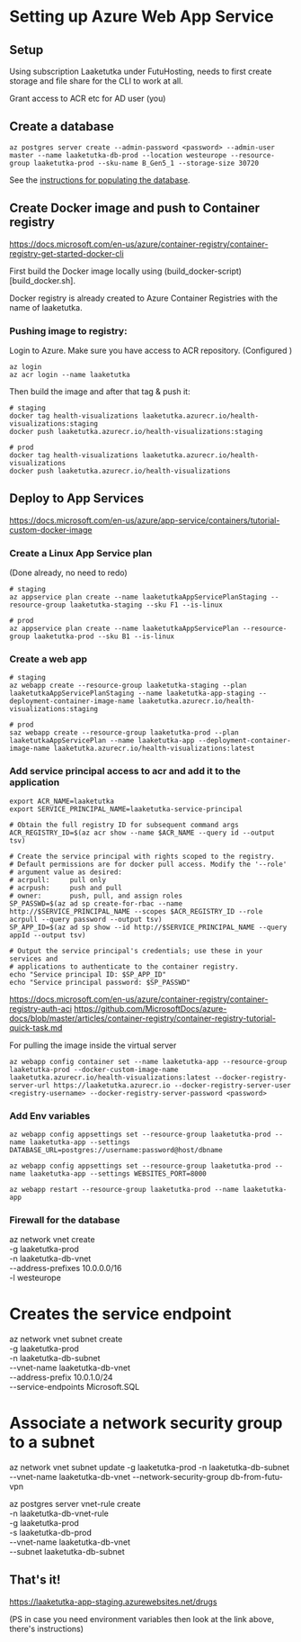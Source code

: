 # Setting up Azure Web App Service



## Setup

Using subscription Laaketutka under FutuHosting, needs to first create storage and file share for the CLI to work at all.

Grant access to ACR etc for AD user (you)


## Create a database

```
az postgres server create --admin-password <password> --admin-user master --name laaketutka-db-prod --location westeurope --resource-group laaketutka-prod --sku-name B_Gen5_1 --storage-size 30720
```

See the [instructions for populating the database](UPDATE_DB.md).


## Create Docker image and push to Container registry

https://docs.microsoft.com/en-us/azure/container-registry/container-registry-get-started-docker-cli

First build the Docker image locally using (build_docker-script)[build_docker.sh].

Docker registry is already created to Azure Container Registries with the name of laaketutka.

### Pushing image to registry:

Login to Azure. Make sure you have access to ACR repository. (Configured )

```   
az login
az acr login --name laaketutka
```   

Then build the image and after that tag & push it:

```   
# staging
docker tag health-visualizations laaketutka.azurecr.io/health-visualizations:staging
docker push laaketutka.azurecr.io/health-visualizations:staging

# prod
docker tag health-visualizations laaketutka.azurecr.io/health-visualizations
docker push laaketutka.azurecr.io/health-visualizations
```   

## Deploy to App Services

https://docs.microsoft.com/en-us/azure/app-service/containers/tutorial-custom-docker-image

### Create a Linux App Service plan

(Done already, no need to redo)

```
# staging
az appservice plan create --name laaketutkaAppServicePlanStaging --resource-group laaketutka-staging --sku F1 --is-linux

# prod
az appservice plan create --name laaketutkaAppServicePlan --resource-group laaketutka-prod --sku B1 --is-linux
```

### Create a web app

```
# staging
az webapp create --resource-group laaketutka-staging --plan laaketutkaAppServicePlanStaging --name laaketutka-app-staging --deployment-container-image-name laaketutka.azurecr.io/health-visualizations:staging

# prod
saz webapp create --resource-group laaketutka-prod --plan laaketutkaAppServicePlan --name laaketutka-app --deployment-container-image-name laaketutka.azurecr.io/health-visualizations:latest
```

### Add service principal access to acr and add it to the application

```
export ACR_NAME=laaketutka
export SERVICE_PRINCIPAL_NAME=laaketutka-service-principal

# Obtain the full registry ID for subsequent command args
ACR_REGISTRY_ID=$(az acr show --name $ACR_NAME --query id --output tsv)

# Create the service principal with rights scoped to the registry.
# Default permissions are for docker pull access. Modify the '--role'
# argument value as desired:
# acrpull:     pull only
# acrpush:     push and pull
# owner:       push, pull, and assign roles
SP_PASSWD=$(az ad sp create-for-rbac --name http://$SERVICE_PRINCIPAL_NAME --scopes $ACR_REGISTRY_ID --role acrpull --query password --output tsv)
SP_APP_ID=$(az ad sp show --id http://$SERVICE_PRINCIPAL_NAME --query appId --output tsv)

# Output the service principal's credentials; use these in your services and
# applications to authenticate to the container registry.
echo "Service principal ID: $SP_APP_ID"
echo "Service principal password: $SP_PASSWD"
```

https://docs.microsoft.com/en-us/azure/container-registry/container-registry-auth-aci
https://github.com/MicrosoftDocs/azure-docs/blob/master/articles/container-registry/container-registry-tutorial-quick-task.md

For pulling the image inside the virtual server

```   
az webapp config container set --name laaketutka-app --resource-group laaketutka-prod --docker-custom-image-name laaketutka.azurecr.io/health-visualizations:latest --docker-registry-server-url https://laaketutka.azurecr.io --docker-registry-server-user <registry-username> --docker-registry-server-password <password>
```   

### Add Env variables

```  
az webapp config appsettings set --resource-group laaketutka-prod --name laaketutka-app --settings DATABASE_URL=postgres://username:password@host/dbname

az webapp config appsettings set --resource-group laaketutka-prod --name laaketutka-app --settings WEBSITES_PORT=8000

az webapp restart --resource-group laaketutka-prod --name laaketutka-app

```


### Firewall for the database

az network vnet create \
  -g laaketutka-prod \
  -n laaketutka-db-vnet \
  --address-prefixes 10.0.0.0/16 \
  -l westeurope


# Creates the service endpoint
az network vnet subnet create \
  -g laaketutka-prod \
  -n laaketutka-db-subnet \
  --vnet-name laaketutka-db-vnet \
  --address-prefix 10.0.1.0/24 \
  --service-endpoints Microsoft.SQL

# Associate a network security group to a subnet
az network vnet subnet update -g laaketutka-prod -n laaketutka-db-subnet --vnet-name laaketutka-db-vnet --network-security-group db-from-futu-vpn

az postgres server vnet-rule create \
  -n laaketutka-db-vnet-rule \
  -g laaketutka-prod \
  -s laaketutka-db-prod \
  --vnet-name laaketutka-db-vnet \
  --subnet laaketutka-db-subnet



## That's it!

https://laaketutka-app-staging.azurewebsites.net/drugs

(PS in case you need environment variables then look at the link above, there's instructions)
